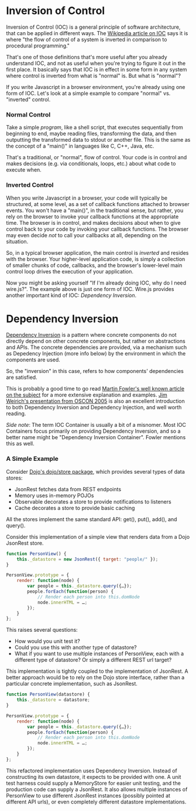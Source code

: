 # Inversion of Control

Inversion of Control (IOC) is a general principle of software architecture, that can be applied in different ways.  The [Wikipedia article on IOC](http://en.wikipedia.org/wiki/Inversion_of_control "Inversion of control - Wikipedia, the free encyclopedia") says it is where "the flow of control of a system is inverted in comparison to procedural programming."

That's one of those definitions that's more useful after you already understand IOC, and not as useful when you're trying to figure it out in the first place.  It basically says that IOC is in effect in some form in any system where control is inverted from what is "normal" is.  But what is "normal"?

If you write Javascript in a browser environment, you're already using one form of IOC.  Let's look at a simple example to compare "normal" vs. "inverted" control.

### Normal Control

Take a simple *program*, like a shell script, that executes sequentially from beginning to end, maybe reading files, transforming the data, and then outputting the transformed data to stdout or another file.  This is the same as the concept of a "main()" in languages like C, C++, Java, etc.

That's a traditional, or "normal", flow of control.  Your code is in control and makes decisions (e.g. via conditionals, loops, etc.) about what code to execute when.

### Inverted Control

When you write Javascript in a browser, your code will typically be structured, at some level, as a set of callback functions attached to browser events.  You won't have a "main()", in the traditional sense, but rather, you rely on the browser to invoke your callback functions at the appropriate time.  The browser is in control, and makes decisions about when to give control back to your code by invoking your callback functions.  The browser may even decide *not* to call your callbacks at all, depending on the situation.

So, in a typical browser application, the main control is *inverted* and resides with the browser.  Your higher-level application code, is simply a collection of smaller chunks of code, callbacks, and the browser's lower-level main control loop drives the execution of your application.

Now you might be asking yourself "If I'm already doing IOC, why do I need wire.js?".  The example above is just one form of IOC.  Wire.js provides another important kind of IOC: *Dependency Inversion*.

# Dependency Inversion

[Dependency Inversion](http://en.wikipedia.org/wiki/Dependency_inversion_principle "Dependency inversion principle - Wikipedia, the free encyclopedia") is a pattern where concrete components do not directly depend on other concrete components, but rather on abstractions and APIs.  The concrete dependencies are provided, via a mechanism such as Depedency Injection (more info below) by the environment in which the components are used.

So, the "inversion" in this case, refers to how components' dependencies are satisfied.

This is probably a good time to go read [Martin Fowler's well known article on the subject](http://martinfowler.com/articles/injection.html "Inversion of Control Containers and the Dependency Injection pattern") for a more extensive explanation and examples.  [Jim Weirich's presentation from OSCON 2005](http://onestepback.org/articles/depinj/index.html "OSCON 2005 - Dependency Injection - Cover") is also an excellent introduction to both Dependency Inversion and Dependency Injection, and well worth reading.

*Side note*: The term IOC Container is usually a bit of a misnomer.  Most IOC Containers focus primarily on providing Dependency Inversion, and so a better name might be "Dependency Inversion Container".  Fowler mentions this as well.

### A Simple Example

Consider [Dojo's dojo/store package](http://dojotoolkit.org/features/1.6/object-store "Dojo Object Stores - The Dojo Toolkit"), which provides several types of data stores:

* JsonRest fetches data from REST endpoints
* Memory uses in-memory POJOs
* Observable decorates a store to provide notifications to listeners
* Cache decorates a store to provide basic caching

All the stores implement the same standard API: get(), put(), add(), and query().

Consider this implementation of a simple view that renders data from a Dojo JsonRest store.

```js
function PersonView() {
	this._datastore = new JsonRest({ target: "people/" });
}

PersonView.prototype = {
	render: function(node) {
		var people = this._datastore.query({…});
		people.forEach(function(person) {
			// Render each person into this.domNode
			node.innerHTML = …;
		});
	}
};
```

This raises several questions:

* How would you unit test it?
* Could you use this with another type of datastore?
* What if you want to use multiple instances of PersonView, each with a different type of datastore?  Or simply a different REST url target?

This implementation is tightly coupled to the implementation of JsonRest.  A better approach would be to rely on the Dojo store interface, rather than a particular concrete implementation, such as JsonRest.

```js
function PersonView(datastore) {
	this._datastore = datastore;
}

PersonView.prototype = {
	render: function(node) {
		var people = this._datastore.query({…});
		people.forEach(function(person) {
			// Render each person into this.domNode
			node.innerHTML = …;
		});
	}
};
```
This refactored implementation uses Dependency Inversion.  Instead of constructing its own datastore, it expects to be provided with one.  A unit test harness could supply a MemoryStore for easier unit testing, and the production code can supply a JsonRest.  It also allows multiple instances of PersonView to use different JsonRest instances (possibly pointed at different API urls), or even completely different datastore implementations.

